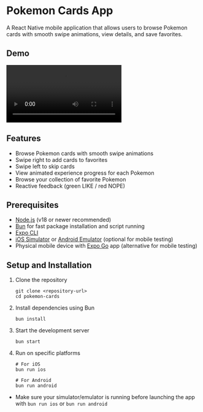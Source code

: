 # Pokemon Cards App

A React Native mobile application that allows users to browse Pokemon cards with smooth swipe animations, view details, and save favorites.

## Demo

<video controls src="ScreenRecording.mp4" title="Screen Recording"></video>


## Features

- Browse Pokemon cards with smooth swipe animations
- Swipe right to add cards to favorites
- Swipe left to skip cards
- View animated experience progress for each Pokemon
- Browse your collection of favorite Pokemon
- Reactive feedback (green LIKE / red NOPE)

## Prerequisites

- [Node.js](https://nodejs.org/) (v18 or newer recommended)
- [Bun](https://bun.sh/) for fast package installation and script running
- [Expo CLI](https://docs.expo.dev/get-started/installation/)
- [iOS Simulator](https://developer.apple.com/documentation/xcode/running-your-app-in-simulator-or-on-a-device) or [Android Emulator](https://developer.android.com/studio/run/emulator) (optional for mobile testing)
- Physical mobile device with [Expo Go](https://expo.dev/client) app (alternative for mobile testing)

## Setup and Installation

1. Clone the repository
   ```
   git clone <repository-url>
   cd pokemon-cards
   ```

2. Install dependencies using Bun
   ```
   bun install
   ```

3. Start the development server
   ```
   bun start
   ```

4. Run on specific platforms
   ```
   # For iOS
   bun run ios
   
   # For Android
   bun run android
   ```

- Make sure your simulator/emulator is running before launching the app with `bun run ios` or `bun run android`
